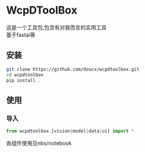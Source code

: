 WcpDToolBox
================

<!-- WARNING: THIS FILE WAS AUTOGENERATED! DO NOT EDIT! -->

这是一个工具包,包含有对我而言的实用工具  
基于fastai等

## 安装

``` sh
git clone https://github.com/doucx/wcpdtoolbox.git
cd wcpdtoolbox
pip install .
```

## 使用

### 导入

``` python
from wcpdtoolbox.[vision|model|data|ui] import *
```

各组件使用见nbs/notebook
